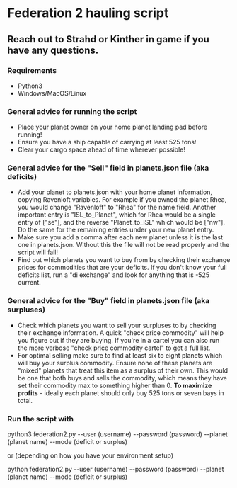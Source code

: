 # Federation 2 hauling script
## Reach out to Strahd or Kinther in game if you have any questions.

### Requirements
* Python3
* Windows/MacOS/Linux

### General advice for running the script
* Place your planet owner on your home planet landing pad before running!
* Ensure you have a ship capable of carrying at least 525 tons!
* Clear your cargo space ahead of time wherever possible!

### General advice for the "Sell" field in planets.json file (aka deficits)
* Add your planet to planets.json with your home planet information, copying
Ravenloft variables.  For example if you owned the planet Rhea, you would
change "Ravenloft" to "Rhea" for the name field.  Another important entry
is "ISL_to_Planet", which for Rhea would be a single entry of ["se"], and
the reverse "Planet_to_ISL" which would be ["nw"].  Do the same for the
remaining entries under your new planet entry.
* Make sure you add a comma after each new planet unless it is the last one
in planets.json.  Without this the file will not be read properly and the script
will fail!
* Find out which planets you want to buy from by checking their exchange
prices for commodities that are your deficits.  If you don't know your full
deficits list, run a "di exchange" and look for anything that is -525 current.

### General advice for the "Buy" field in planets.json file (aka surpluses)
* Check which planets you want to sell your surpluses to by checking their
exchange information.  A quick "check price commodity" will help you figure
out if they are buying.  If you're in a cartel you can also run the more
verbose "check price commodity cartel" to get a full list.
* For optimal selling make sure to find at least six to eight planets which will
buy your surplus commodity.  Ensure none of these planets are "mixed" planets
that treat this item as a surplus of their own.  This would be one that both
buys and sells the commodity, which means they have set their commodity max to
something higher than 0. **To maximize profits** - ideally each planet should
only buy 525 tons or seven bays in total.

### Run the script with

python3 federation2.py --user (username) --password (password) --planet
(planet name) --mode (deficit or surplus)

or (depending on how you have your environment setup)

python federation2.py --user (username) --password (password) --planet
(planet name) --mode (deficit or surplus)
